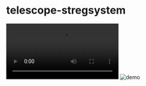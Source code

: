 <!-- TODO: Write introduction, installation guide, mp4 preview -->
# telescope-stregsystem

![demo](https://github.com/MadsLudvig/telescope-stregsystem/assets/demo.mp4)
![demo](https://github.com/MadsLudvig/telescope-stregsystem/assets/demo.gif)

